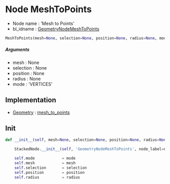 # Node MeshToPoints

- Node name : 'Mesh to Points'
- bl_idname : [GeometryNodeMeshToPoints](https://docs.blender.org/api/current/bpy.types.{bl_idname}.html)


``` python
MeshToPoints(mesh=None, selection=None, position=None, radius=None, mode='VERTICES', node_label=None, node_color=None)
```
##### Arguments

- mesh : None
- selection : None
- position : None
- radius : None
- mode : 'VERTICES'

## Implementation

- [Geometry](/docs/GeoNodes/Geometry.md) : [mesh_to_points](/docs/GeoNodes/Geometry.md#mesh_to_points)

## Init

``` python
def __init__(self, mesh=None, selection=None, position=None, radius=None, mode='VERTICES', node_label=None, node_color=None):

    StackedNode.__init__(self, 'GeometryNodeMeshToPoints', node_label=node_label, node_color=node_color)

    self.mode            = mode
    self.mesh            = mesh
    self.selection       = selection
    self.position        = position
    self.radius          = radius
```
